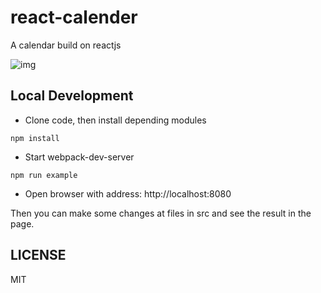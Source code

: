 # react-calender
A calendar build on reactjs

![img](http://rawgit.com/wangpin34/react-calendar/master/screenshots/v0.0.0.PNG)

## Local Development
* Clone code, then install depending modules
```
npm install
```
* Start webpack-dev-server
```
npm run example
```
* Open browser with address: http://localhost:8080

Then you can make some changes at files in src and see the result in the page.

## LICENSE
MIT
